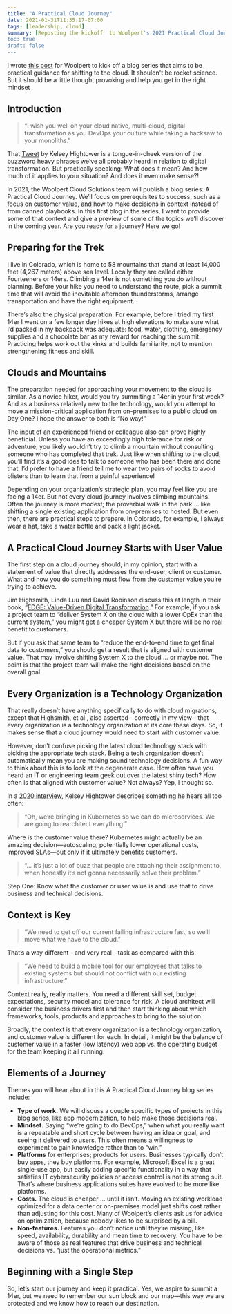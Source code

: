 ```yaml
---
title: "A Practical Cloud Journey"
date: 2021-01-31T11:35:17-07:00
tags: [leadership, cloud]
summary: [Reposting the kickoff  to Woolpert's 2021 Practical Cloud Journey series.]
toc: true
draft: false
---
```



I wrote [this post](https://woolpert.com/media/blogs/geospatial/woolpert-2021-blog-series-a-practical-cloud-journey/) for Woolpert to kick off a blog series that aims to be practical guidance for shifting to the cloud. It shouldn't be rocket science. But it should be a little thought provoking and help you get in the right mindset

## Introduction

> “I wish you well on your cloud native, multi-cloud, digital transformation as you DevOps your culture while taking a hacksaw to your monoliths.”

That [Tweet](https://twitter.com/kelseyhightower/status/1348046036422385665) by Kelsey Hightower is a tongue-in-cheek version of the buzzword heavy phrases we’ve all probably heard in relation to digital transformation. But practically speaking: What does it mean? And how much of it applies to your situation? And does it even make sense?!

In 2021, the Woolpert Cloud Solutions team will publish a blog series: A Practical Cloud Journey. We’ll focus on prerequisites to success, such as a focus on customer value, and how to make decisions in context instead of from canned playbooks. In this first blog in the series, I want to provide some of that context and give a preview of some of the topics we’ll discover in the coming year. Are you ready for a journey? Here we go!

## Preparing for the Trek

I live in Colorado, which is home to 58 mountains that stand at least 14,000 feet (4,267 meters) above sea level. Locally they are called either Fourteeners or 14ers. Climbing a 14er is not something you do without planning. Before your hike you need to understand the route, pick a summit time that will avoid the inevitable afternoon thunderstorms, arrange transportation and have the right equipment.

There’s also the physical preparation. For example, before I tried my first 14er I went on a few longer day hikes at high elevations to make sure what I’d packed in my backpack was adequate: food, water, clothing, emergency supplies and a chocolate bar as my reward for reaching the summit. Practicing helps work out the kinks and builds familiarity, not to mention strengthening fitness and skill.

## Clouds and Mountains

The preparation needed for approaching your movement to the cloud is similar. As a novice hiker, would you try summiting a 14er in your first week? And as a business relatively new to the technology, would you attempt to move a mission-critical application from on-premises to a public cloud on Day One? I hope the answer to both is “No way!”

The input of an experienced friend or colleague also can prove highly beneficial. Unless you have an exceedingly high tolerance for risk or adventure, you likely wouldn’t try to climb a mountain without consulting someone who has completed that trek. Just like when shifting to the cloud, you’ll find it’s a good idea to talk to someone who has been there and done that. I’d prefer to have a friend tell me to wear two pairs of socks to avoid blisters than to learn that from a painful experience!

Depending on your organization’s strategic plan, you may feel like you are facing a 14er. But not every cloud journey involves climbing mountains. Often the journey is more modest; the proverbial walk in the park … like shifting a single existing application from on-premises to hosted. But even then, there are practical steps to prepare. In Colorado, for example, I always wear a hat, take a water bottle and pack a light jacket.

## A Practical Cloud Journey Starts with User Value

The first step on a cloud journey should, in my opinion, start with a statement of value that directly addresses the end-user, client or customer. What and how you do something must flow from the customer value you’re trying to achieve.

Jim Highsmith, Linda Luu and David Robinson discuss this at length in their book, “[EDGE: Value-Driven Digital Transformation](https://www.thoughtworks.com/books/edge).” For example, if you ask a project team to “deliver System X on the cloud with a lower OpEx than the current system,” you might get a cheaper System X but there will be no real benefit to customers.

But if you ask that same team to “reduce the end-to-end time to get final data to customers,” you should get a result that is aligned with customer value. That may involve shifting System X to the cloud … or maybe not. The point is that the project team will make the right decisions based on the overall goal.

## Every Organization is a Technology Organization

That really doesn’t have anything specifically to do with cloud migrations, except that Highsmith, et al., also asserted—correctly in my view—that every organization is a technology organization at its core these days. So, it makes sense that a cloud journey would need to start with customer value.

However, don’t confuse picking the latest cloud technology stack with picking the appropriate tech stack. Being a tech organization doesn’t automatically mean you are making sound technology decisions. A fun way to think about this is to look at the degenerate case. How often have you heard an IT or engineering team geek out over the latest shiny tech? How often is that aligned with customer value? Not always? Yep, I thought so.

In a [2020 interview](https://changelog.com/gotime/114), Kelsey Hightower describes something he hears all too often:

> “Oh, we’re bringing in Kubernetes so we can do microservices. We are going to rearchitect everything.”

Where is the customer value there? Kubernetes might actually be an amazing decision—autoscaling, potentially lower operational costs, improved SLAs—but only if it ultimately benefits customers.

> “... it’s just a lot of buzz that people are attaching their assignment to, when honestly it’s not gonna necessarily solve their problem.”

Step One: Know what the customer or user value is and use that to drive business and technical decisions.

## Context is Key

> “We need to get off our current failing infrastructure fast, so we’ll move what we have to the cloud.”

That’s a way different—and very real—task as compared with this:

> “We need to build a mobile tool for our employees that talks to existing systems but should not conflict with our existing infrastructure.”

Context really, really matters. You need a different skill set, budget expectations, security model and tolerance for risk. A cloud architect will consider the business drivers first and then start thinking about which frameworks, tools, products and approaches to bring to the solution.

Broadly, the context is that every organization is a technology organization, and customer value is different for each. In detail, it might be the balance of customer value in a faster (low latency) web app vs. the operating budget for the team keeping it all running.

## Elements of a Journey

Themes you will hear about in this A Practical Cloud Journey blog series include:

- **Type of work.** We will discuss a couple specific types of projects in this blog series, like app modernization, to help make those decisions real.
- **Mindset.** Saying “we’re going to do DevOps,” when what you really want is a repeatable and short cycle between having an idea or goal, and seeing it delivered to users. This often means a willingness to experiment to gain knowledge rather than to “win.”
- **Platforms** for enterprises; products for users. Businesses typically don’t buy apps, they buy platforms. For example, Microsoft Excel is a great single-use app, but easily adding specific functionality in a way that satisfies IT cybersecurity policies or access control is not its strong suit. That’s where business applications suites have evolved to be more like platforms.
- **Costs.** The cloud is cheaper … until it isn’t. Moving an existing workload optimized for a data center or on-premises model just shifts cost rather than adjusting for this cost. Many of Woolpert’s clients ask us for advice on optimization, because nobody likes to be surprised by a bill.
- **Non-features.** Features you don’t notice until they’re missing, like speed, availability, durability and mean time to recovery. You have to be aware of those as real features that drive business and technical decisions vs. “just the operational metrics.”

## Beginning with a Single Step

So, let’s start our journey and keep it practical. Yes, we aspire to summit a 14er, but we need to remember our sun block and our map—this way we are protected and we know how to reach our destination.
